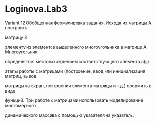 # Loginova.Lab3
Variant 12
Обобщенная формулировка задания. Исходя из матрицы A, построить

матрицу B

элементу из элементов выделенного многоугольника в матрице А. Многоугольник

определяется местонахождением соответствующего элемента a(ij)

этапы работы с матрицами (построение, ввод или инициализация матриц, вывод

матрицы на экран, построения элемента матрицы и т.д.) оформить в виде

функций. При работе с матрицами использовать моделирование многомерного

динамического массива с помощью указателя на указатель.

